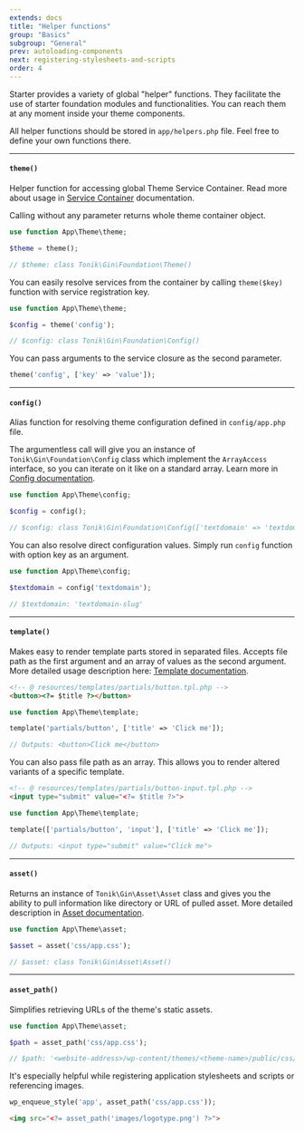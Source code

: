 ```yaml
---
extends: docs
title: "Helper functions"
group: "Basics"
subgroup: "General"
prev: autoloading-components
next: registering-stylesheets-and-scripts
order: 4
---
```


Starter provides a variety of global "helper" functions. They facilitate the use of starter foundation modules and functionalities. You can reach them at any moment inside your theme components.

All helper functions should be stored in `app/helpers.php` file. Feel free to define your own functions there.

---

#### `theme()`

Helper function for accessing global Theme Service Container. Read more about usage in [Service Container]() documentation.

Calling without any parameter returns whole theme container object.

```php
use function App\Theme\theme;

$theme = theme();

// $theme: class Tonik\Gin\Foundation\Theme()
```

You can easily resolve services from the container by calling `theme($key)` function with service registration key.

```php
use function App\Theme\theme;

$config = theme('config');

// $config: class Tonik\Gin\Foundation\Config()
```

You can pass arguments to the service closure as the second parameter.

```php
theme('config', ['key' => 'value']);
```

---

#### `config()`

Alias function for resolving theme configuration defined in `config/app.php` file.

The argumentless call will give you an instance of `Tonik\Gin\Foundation\Config` class which implement the `ArrayAccess` interface, so you can iterate on it like on a standard array. Learn more in [Config documentation]().

```php
use function App\Theme\config;

$config = config();

// $config: class Tonik\Gin\Foundation\Config(['textdomain' => 'textdomain-slug'])
```

You can also resolve direct configuration values. Simply run `config` function with option key as an argument.

```php
use function App\Theme\config;

$textdomain = config('textdomain');

// $textdomain: 'textdomain-slug'
```

---

#### `template()`

Makes easy to render template parts stored in separated files. Accepts file path as the first argument and an array of values as the second argument. More detailed usage description here: [Template documentation]().

```html
<!-- @ resources/templates/partials/button.tpl.php -->
<button><?= $title ?></button>
```
```php
use function App\Theme\template;

template('partials/button', ['title' => 'Click me']);

// Outputs: <button>Click me</button>
```

You can also pass file path as an array. This allows you to render altered variants of a specific template.

```html
<!-- @ resources/templates/partials/button-input.tpl.php -->
<input type="submit" value="<?= $title ?>">
```
```php
use function App\Theme\template;

template(['partials/button', 'input'], ['title' => 'Click me']);

// Outputs: <input type="submit" value="Click me">
```

---

#### `asset()`

Returns an instance of `Tonik\Gin\Asset\Asset` class and gives you the ability to pull information like directory or URL of pulled asset. More detailed description in [Asset documentation]().

```php
use function App\Theme\asset;

$asset = asset('css/app.css');

// $asset: class Tonik\Gin\Asset\Asset()
```

---

#### `asset_path()`

Simplifies retrieving URLs of the theme's static assets.

```php
use function App\Theme\asset;

$path = asset_path('css/app.css');

// $path: '<website-address>/wp-content/themes/<theme-name>/public/css/app.css'
```

It's especially helpful while registering application stylesheets and scripts or referencing images.

```php
wp_enqueue_style('app', asset_path('css/app.css'));
```

```html
<img src="<?= asset_path('images/logotype.png') ?>">
```
